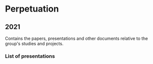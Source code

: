 # Perpetuation

## 2021
Contains the papers, presentations and other documents relative to the group's studies and projects.

### List of presentations

